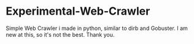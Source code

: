 # Experimental-Web-Crawler
Simple Web Crawler i made in python, similar to dirb and Gobuster. I am new at this, so it's not the best. Thank you.
